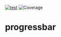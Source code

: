 [![test](https://github.com/disco07/progressbar/actions/workflows/test.yml/badge.svg?branch=main)](https://github.com/disco07/progressbar/actions/workflows/test.yml)
![Coverage](https://img.shields.io/badge/Coverage-67.9%25-yellow)

# progressbar
